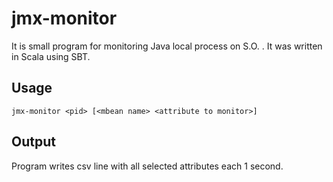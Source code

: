 jmx-monitor
===========

It is small program for monitoring Java local process on S.O. . It was written in Scala using SBT.

Usage
-----

``jmx-monitor <pid> [<mbean name> <attribute to monitor>]``

Output
------

Program writes csv line with all selected attributes each 1 second.